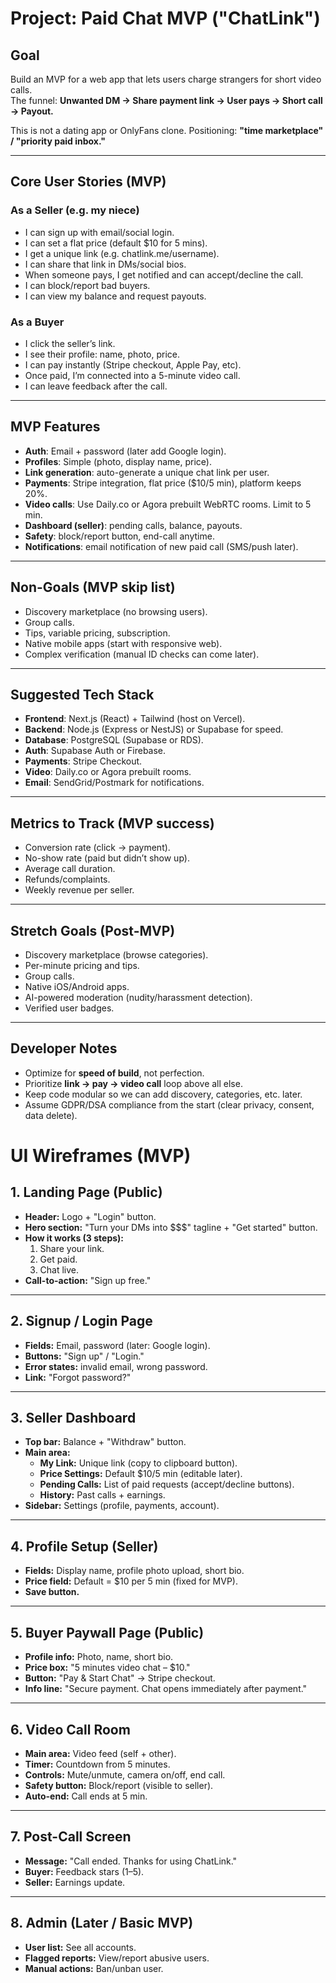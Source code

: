 # Project: Paid Chat MVP ("ChatLink")

## Goal
Build an MVP for a web app that lets users charge strangers for short video calls.  
The funnel: **Unwanted DM → Share payment link → User pays → Short call → Payout.**

This is not a dating app or OnlyFans clone. Positioning: **"time marketplace" / "priority paid inbox."**

---

## Core User Stories (MVP)

### As a Seller (e.g. my niece)
- I can sign up with email/social login.
- I can set a flat price (default $10 for 5 mins).
- I get a unique link (e.g. chatlink.me/username).
- I can share that link in DMs/social bios.
- When someone pays, I get notified and can accept/decline the call.
- I can block/report bad buyers.
- I can view my balance and request payouts.

### As a Buyer
- I click the seller’s link.
- I see their profile: name, photo, price.
- I can pay instantly (Stripe checkout, Apple Pay, etc).
- Once paid, I’m connected into a 5-minute video call.
- I can leave feedback after the call.

---

## MVP Features

- **Auth**: Email + password (later add Google login).  
- **Profiles**: Simple (photo, display name, price).  
- **Link generation**: auto-generate a unique chat link per user.  
- **Payments**: Stripe integration, flat price ($10/5 min), platform keeps 20%.  
- **Video calls**: Use Daily.co or Agora prebuilt WebRTC rooms. Limit to 5 min.  
- **Dashboard (seller)**: pending calls, balance, payouts.  
- **Safety**: block/report button, end-call anytime.  
- **Notifications**: email notification of new paid call (SMS/push later).  

---

## Non-Goals (MVP skip list)

- Discovery marketplace (no browsing users).  
- Group calls.  
- Tips, variable pricing, subscription.  
- Native mobile apps (start with responsive web).  
- Complex verification (manual ID checks can come later).  

---

## Suggested Tech Stack

- **Frontend**: Next.js (React) + Tailwind (host on Vercel).  
- **Backend**: Node.js (Express or NestJS) or Supabase for speed.  
- **Database**: PostgreSQL (Supabase or RDS).  
- **Auth**: Supabase Auth or Firebase.  
- **Payments**: Stripe Checkout.  
- **Video**: Daily.co or Agora prebuilt rooms.  
- **Email**: SendGrid/Postmark for notifications.  

---

## Metrics to Track (MVP success)

- Conversion rate (click → payment).  
- No-show rate (paid but didn’t show up).  
- Average call duration.  
- Refunds/complaints.  
- Weekly revenue per seller.  

---

## Stretch Goals (Post-MVP)

- Discovery marketplace (browse categories).  
- Per-minute pricing and tips.  
- Group calls.  
- Native iOS/Android apps.  
- AI-powered moderation (nudity/harassment detection).  
- Verified user badges.  

---

## Developer Notes

- Optimize for **speed of build**, not perfection.  
- Prioritize **link → pay → video call** loop above all else.  
- Keep code modular so we can add discovery, categories, etc. later.  
- Assume GDPR/DSA compliance from the start (clear privacy, consent, data delete).  


# UI Wireframes (MVP)

## 1. Landing Page (Public)
- **Header:** Logo + "Login" button.
- **Hero section:** "Turn your DMs into $$$" tagline + "Get started" button.
- **How it works (3 steps):**
  1. Share your link.
  2. Get paid.
  3. Chat live.
- **Call-to-action:** "Sign up free."

---

## 2. Signup / Login Page
- **Fields:** Email, password (later: Google login).
- **Buttons:** "Sign up" / "Login."
- **Error states:** invalid email, wrong password.
- **Link:** "Forgot password?"

---

## 3. Seller Dashboard
- **Top bar:** Balance + "Withdraw" button.
- **Main area:**
  - **My Link:** Unique link (copy to clipboard button).
  - **Price Settings:** Default $10/5 min (editable later).
  - **Pending Calls:** List of paid requests (accept/decline buttons).
  - **History:** Past calls + earnings.
- **Sidebar:** Settings (profile, payments, account).

---

## 4. Profile Setup (Seller)
- **Fields:** Display name, profile photo upload, short bio.
- **Price field:** Default = $10 per 5 min (fixed for MVP).
- **Save button.**

---

## 5. Buyer Paywall Page (Public)
- **Profile info:** Photo, name, short bio.
- **Price box:** "5 minutes video chat – $10."
- **Button:** "Pay & Start Chat" → Stripe checkout.
- **Info line:** "Secure payment. Chat opens immediately after payment."

---

## 6. Video Call Room
- **Main area:** Video feed (self + other).
- **Timer:** Countdown from 5 minutes.
- **Controls:** Mute/unmute, camera on/off, end call.
- **Safety button:** Block/report (visible to seller).
- **Auto-end:** Call ends at 5 min.

---

## 7. Post-Call Screen
- **Message:** "Call ended. Thanks for using ChatLink."
- **Buyer:** Feedback stars (1–5).
- **Seller:** Earnings update.

---

## 8. Admin (Later / Basic MVP)
- **User list:** See all accounts.
- **Flagged reports:** View/report abusive users.
- **Manual actions:** Ban/unban user.